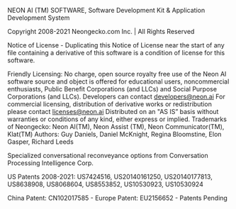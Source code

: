 NEON AI (TM) SOFTWARE, Software Development Kit & Application Development System

Copyright 2008-2021 Neongecko.com Inc. | All Rights Reserved

Notice of License - Duplicating this Notice of License near the start of any file containing
a derivative of this software is a condition of license for this software.

Friendly Licensing:
No charge, open source royalty free use of the Neon AI software source and object is offered for
educational users, noncommercial enthusiasts, Public Benefit Corporations (and LLCs) and
Social Purpose Corporations (and LLCs). Developers can contact developers@neon.ai
For commercial licensing, distribution of derivative works or redistribution please contact licenses@neon.ai
Distributed on an "AS IS” basis without warranties or conditions of any kind, either express or implied.
Trademarks of Neongecko: Neon AI(TM), Neon Assist (TM), Neon Communicator(TM), Klat(TM)
Authors: Guy Daniels, Daniel McKnight, Regina Bloomstine, Elon Gasper, Richard Leeds

Specialized conversational reconveyance options from Conversation Processing Intelligence Corp.

US Patents 2008-2021: US7424516, US20140161250, US20140177813, US8638908, US8068604, US8553852, US10530923, US10530924

China Patent: CN102017585  -  Europe Patent: EU2156652  -  Patents Pending